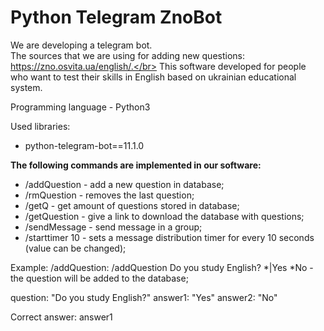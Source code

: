 # Python Telegram ZnoBot

We are developing a telegram bot.</br> 
The sources that we are using for
adding new questions:
https://zno.osvita.ua/english/.</br>
This software developed for people
who want to test their skills in
English based on ukrainian
educational system.


Programming language - Python3

Used libraries:
- python-telegram-bot==11.1.0

<b>The following commands are implemented in our software:</b>

- /addQuestion - add a new question in database;
- /rmQuestion - removes the last question;
- /getQ - get amount of questions stored in database;
- /getQuestion - give a link to download the database with questions;
- /sendMessage - send message in a group;
- /starttimer 10 - sets a message distribution timer for every 10 seconds (value can be changed);

Example: /addQuestion:
/addQuestion Do you study English? *|Yes *No - the question will be added to the database;

question: "Do you study English?"
аnswer1: "Yes"
аnswer2: "No"

Correct answer: аnswer1
